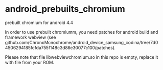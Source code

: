 # android_prebuilts_chromium
prebuilt chromium for android 4.4

In order to use prebuilt chromiumm, you need patches for android build and framework webview (see github.com/ChronoMonochrome/android_device_samsung_codina/tree/7d04506294185fcfda755f148c3d86e30077c100/patches).

Please note that file libwebviewchromium.so in this repo is empty, replace it with file from your ROM.
